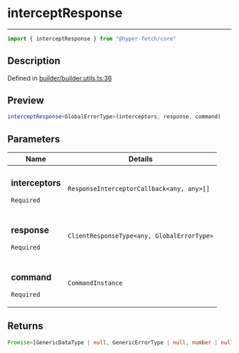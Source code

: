 

# interceptResponse

<div class="api-docs__separator" data-reactroot="">

---

</div><div class="api-docs__import" data-reactroot="">

```ts
import { interceptResponse } from "@hyper-fetch/core"
```

</div><div class="api-docs__section">

## Description

</div><div class="api-docs__description"><span class="api-docs__do-not-parse">



</span></div><p class="api-docs__definition">

Defined in [builder/builder.utils.ts:36](https://github.com/BetterTyped/hyper-fetch/blob/9cf1f580/packages/core/src/builder/builder.utils.ts#L36)

</p><div class="api-docs__section">

## Preview

</div><div class="api-docs__preview fn">

```ts
interceptResponse<GlobalErrorType>(interceptors, response, command)
```

</div><div class="api-docs__section">

## Parameters

</div><div class="api-docs__parameters"><table><thead><tr><th>Name</th><th>Details</th></tr></thead><tbody><tr param-data="interceptors"><td class="api-docs__param-name required">

### interceptors 

`Required`

</td><td class="api-docs__param-type">

`ResponseInterceptorCallback<any, any>[]`

</td></tr><tr param-data="response"><td class="api-docs__param-name required">

### response 

`Required`

</td><td class="api-docs__param-type">

`ClientResponseType<any, GlobalErrorType>`

</td></tr><tr param-data="command"><td class="api-docs__param-name required">

### command 

`Required`

</td><td class="api-docs__param-type">

`CommandInstance`

</td></tr></tbody></table></div><div class="api-docs__section">

## Returns

</div><div class="api-docs__returns">

```ts
Promise<[GenericDataType | null, GenericErrorType | null, number | null]>
```

</div>